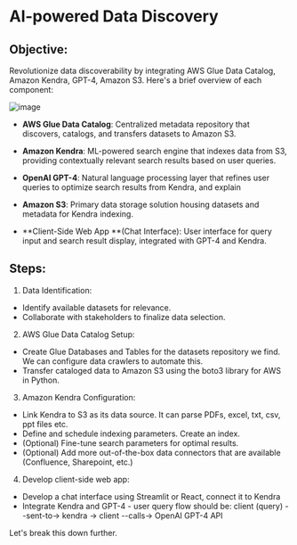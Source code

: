 # AI-powered Data Discovery

## Objective:
Revolutionize data discoverability by integrating AWS Glue Data Catalog, Amazon Kendra, GPT-4, Amazon S3. Here's a brief overview of each component:

![image](https://github.com/suitedaces/ai-data-discovery/assets/50865782/9435d0b0-2243-4feb-8f11-88678e2a679a)

- **AWS Glue Data Catalog**: Centralized metadata repository that discovers, catalogs, and transfers datasets to Amazon S3.

- **Amazon Kendra**: ML-powered search engine that indexes data from S3, providing contextually relevant search results based on user queries.

- **OpenAI GPT-4**: Natural language processing layer that refines user queries to optimize search results from Kendra, and explain 

- **Amazon S3**: Primary data storage solution housing datasets and metadata for Kendra indexing.

- **Client-Side Web App **(Chat Interface): User interface for query input and search result display, integrated with GPT-4 and Kendra.

## Steps:
1. Data Identification:
 - Identify available datasets for relevance.
 - Collaborate with stakeholders to finalize data selection.

2. AWS Glue Data Catalog Setup:
 - Create Glue Databases and Tables for the datasets repository we find. We can configure data crawlers to automate this.
 - Transfer cataloged data to Amazon S3 using the boto3 library for AWS in Python.

3. Amazon Kendra Configuration:
 - Link Kendra to S3 as its data source. It can parse PDFs, excel, txt, csv, ppt files etc.
 - Define and schedule indexing parameters. Create an index.
 - (Optional) Fine-tune search parameters for optimal results.
 - (Optional) Add more out-of-the-box data connectors that are available (Confluence, Sharepoint, etc.) 

4. Develop client-side web app:
 - Develop a chat interface using Streamlit or React, connect it to Kendra
 - Integrate Kendra and GPT-4 - user query flow should be: client (query) --sent-to-> kendra -> client --calls-> OpenAI GPT-4 API

Let's break this down further.
